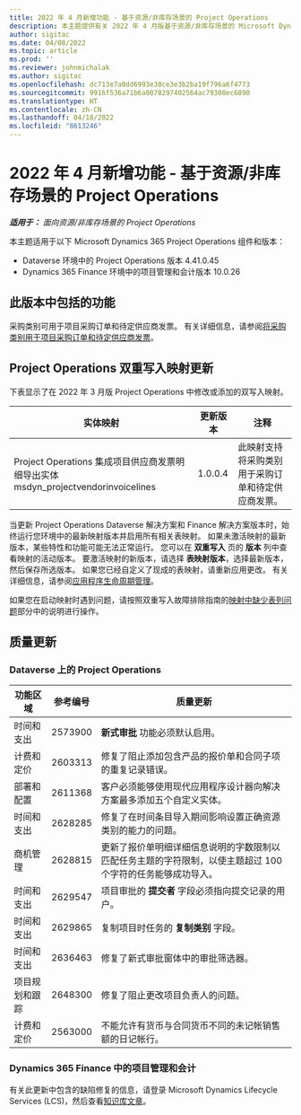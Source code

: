```yaml
---
title: 2022 年 4 月新增功能 - 基于资源/非库存场景的 Project Operations
description: 本主题提供有关 2022 年 4 月版基于资源/非库存场景的 Microsoft Dynamics 365 Project Operations 中可用的质量更新的信息。
author: sigitac
ms.date: 04/08/2022
ms.topic: article
ms.prod: ''
ms.reviewer: johnmichalak
ms.author: sigitac
ms.openlocfilehash: dc713e7a0dd6993e38ce3e3b2ba19f796a6f4773
ms.sourcegitcommit: 9916f536a71b6a0078297402564ac79308ec6890
ms.translationtype: HT
ms.contentlocale: zh-CN
ms.lasthandoff: 04/18/2022
ms.locfileid: "8613246"
---
```

# <a name="whats-new-april-2022---project-operations-for-resourcenon-stocked-based-scenarios"></a>2022 年 4 月新增功能 - 基于资源/非库存场景的 Project Operations

_**适用于：** 面向资源/非库存场景的 Project Operations_

本主题适用于以下 Microsoft Dynamics 365 Project Operations 组件和版本：

- Dataverse 环境中的 Project Operations 版本 4.41.0.45
- Dynamics 365 Finance 环境中的项目管理和会计版本 10.0.26

## <a name="features-included-in-this-release"></a>此版本中包括的功能

采购类别可用于项目采购订单和待定供应商发票。 有关详细信息，请参阅[将采购类别用于项目采购订单和待定供应商发票](configure-procurement-categories.md)。

## <a name="project-operations-dual-write-maps-updates"></a>Project Operations 双重写入映射更新

下表显示了在 2022 年 3 月版 Project Operations 中修改或添加的双写入映射。

| 实体映射 | 更新版本 | 注释  |
| -------------- | ------------------- | ------------|
| Project Operations 集成项目供应商发票明细导出实体 msdyn\_projectvendorinvoicelines | 1.0.0.4 | 此映射支持将采购类别用于采购订单和待定供应商发票。 |

当更新 Project Operations Dataverse 解决方案和 Finance 解决方案版本时，始终运行您环境中的最新映射版本并启用所有相关表映射。 如果未激活映射的最新版本，某些特性和功能可能无法正常运行。 您可以在 **双重写入** 页的 **版本** 列中查看映射的活动版本。 要激活映射的新版本，请选择 **表映射版本**，选择最新版本，然后保存所选版本。 如果您已经自定义了现成的表映射，请重新应用更改。 有关详细信息，请参阅[应用程序生命周期管理](/dynamics365/fin-ops-core/dev-itpro/data-entities/dual-write/app-lifecycle-management)。

如果您在启动映射时遇到问题，请按照双重写入故障排除指南的[映射中缺少表列问题](/dynamics365/fin-ops-core/dev-itpro/data-entities/dual-write/dual-write-troubleshooting-finops-upgrades#missing-table-columns-issue-on-maps)部分中的说明进行操作。

## <a name="quality-updates"></a>质量更新

### <a name="project-operations-on-dataverse"></a>Dataverse 上的 Project Operations

| 功能区域 | 参考编号 | 质量更新 |
| ------------ | ---------------- | -------------- |
| 时间和支出 | 2573900 | **新式审批** 功能必须默认启用。 |
| 计费和定价 | 2603313 | 修复了阻止添加包含产品的报价单和合同子项的重复记录错误。 |
| 部署和配置 | 2611368 | 客户必须能够使用现代应用程序设计器向解决方案最多添加五个自定义实体。 |
| 时间和支出 | 2628285 | 修复了在时间条目导入期间影响设置正确资源类别的能力的问题。 |
|   商机管理| 2628815 | 更新了报价单明细详细信息说明的字数限制以匹配任务主题的字符限制，以使主题超过 100 个字符的任务能够成功导入。 |
| 时间和支出| 2629547 | 项目审批的 **提交者** 字段必须指向提交记录的用户。 |
| 时间和支出| 2629865 | 复制项目时任务的 **复制类别** 字段。 |
| 时间和支出| 2636463 | 修复了新式审批窗体中的审批筛选器。 |
| 项目规划和跟踪 | 2648300 | 修复了阻止更改项目负责人的问题。 |
| 计费和定价 | 2563000 | 不能允许有货币与合同货币不同的未记帐销售额的日记帐行。 |

### <a name="project-management-and-accounting-in-dynamics-365-finance"></a>Dynamics 365 Finance 中的项目管理和会计

有关此更新中包含的缺陷修复的信息，请登录 Microsoft Dynamics Lifecycle Services (LCS)，然后查看[知识库文章](https://fix.lcs.dynamics.com/Issue/Details?bugId=662864)。
